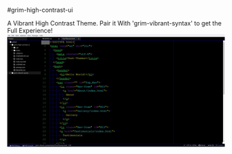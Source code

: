 #grim-high-contrast-ui

A Vibrant High Contrast Theme.
Pair it With 'grim-vibrant-syntax' to get the Full Experience!
![ScreenShot](img/Theme.png)
